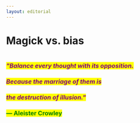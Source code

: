 ```yaml
---
layout: editorial
---
```


# Magick vs. bias

<figure><img src="../../../../../../.gitbook/assets/pexels-btgl-♡-19708085.jpg" alt=""><figcaption></figcaption></figure>

### _<mark style="color:purple;">"Balance every thought with its opposition.</mark>_&#x20;

### _<mark style="color:purple;">Because the marriage of them is</mark>_&#x20;

### _<mark style="color:purple;">the destruction of illusion."</mark>_&#x20;

### <mark style="color:green;">― Aleister Crowley</mark>
